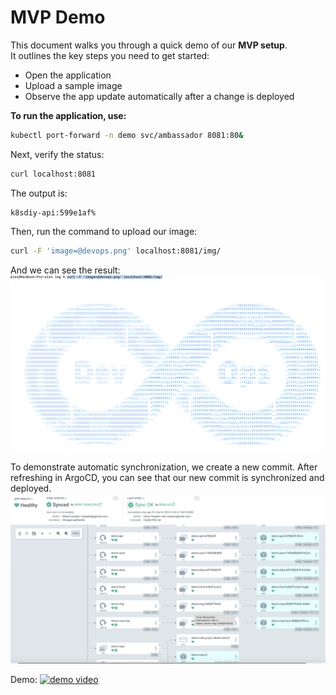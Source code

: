 # MVP Demo

This document walks you through a quick demo of our **MVP setup**.  
It outlines the key steps you need to get started:

- Open the application  
- Upload a sample image  
- Observe the app update automatically after a change is deployed  

**To run the application, use:**

```bash
kubectl port-forward -n demo svc/ambassador 8081:80&
```
Next, verify the status:

```bash
curl localhost:8081
```

The output is:

```
k8sdiy-api:599e1af% 
```

Then, run the command to upload our image:

```bash
curl -F 'image=@devops.png' localhost:8081/img/
```

And we can see the result:
![dev_ops](img/devops_console.png) 

To demonstrate automatic synchronization, we create a new commit. After refreshing in ArgoCD, you can see that our new commit is synchronized and deployed.
![sync_deploy](img/sync_deploy.png) 

Demo: 
[![demo video](img/week4.gif)](https://www.youtube.com/watch?v=wZo1PcxlgEo)


